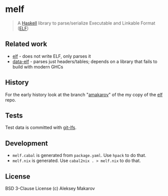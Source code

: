 # melf

> A [Haskell](https://www.haskell.org/) library to parse/serialize
> Executable and Linkable Format ([ELF](https://en.wikipedia.org/wiki/Executable_and_Linkable_Format))

## Related work

- [elf](https://github.com/wangbj/elf) - does not write ELF, only parses it
- [data-elf](https://github.com/mvv/data-elf) - parses just headers/tables; depends on a library that fails to build with modern GHCs

## History

For the early history look at the branch "[amakarov](https://github.com/aleksey-makarov/elf/tree/amakarov)" of
the my copy of the [elf](https://github.com/aleksey-makarov/elf) repo.

## Tests

Test data is committed with [git-lfs](https://git-lfs.github.com/).

## Development

- `melf.cabal` is generated from `package.yaml`.  Use `hpack` to do that.
- `melf.nix` is generated.  Use `cabal2nix . > melf.nix` to do that.

## License

BSD 3-Clause License (c) Aleksey Makarov
